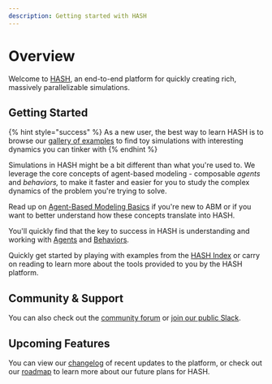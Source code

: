 ```yaml
---
description: Getting started with HASH
---
```


# Overview

Welcome to [HASH](https://hash.ai), an end-to-end platform for quickly creating rich, massively parallelizable simulations.

## Getting Started

{% hint style="success" %}
As a new user, the best way to learn HASH is to browse our [gallery of examples](https://hash.ai/index/search?categoryID=5dc3da74cc0cf804dcc66a5c) to find toy simulations with interesting dynamics you can tinker with
{% endhint %}

Simulations in HASH might be a bit different than what you're used to. We leverage the core concepts of agent-based modeling - composable _agents_ and _behaviors,_ to make it faster and easier for you to study the complex dynamics of the problem you're trying to solve.

Read up on [Agent-Based Modeling Basics](agent-based-modeling-basics-1.md) if you're new to ABM or if you want to better understand how these concepts translate into HASH.

You'll quickly find that the key to success in HASH is understanding and working with [Agents](anatomy-of-an-agent/) and [Behaviors](behaviors/).

Quickly get started by playing with examples from the [HASH Index](https://hash.ai/index) or carry on reading to learn more about the tools provided to you by the HASH platform.

## Community & Support

You can also check out the [community forum](https://community.hash.ai/) or [join our public Slack](https://join.slack.com/t/hashpublic/shared_invite/zt-70tweypd-v8euYwEyrd7rM~ZCMhfzZw).

## Upcoming Features

You can view our [changelog](https://hash.ai/updates) of recent updates to the platform, or check out our [roadmap](https://hash.ai/roadmap) to learn more about our future plans for HASH.

